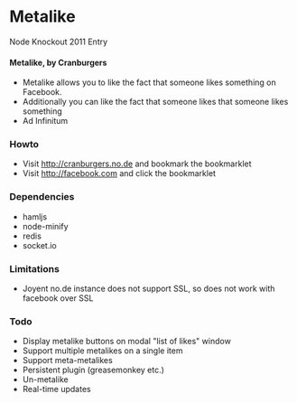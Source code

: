 Metalike
========

Node Knockout 2011 Entry

#### Metalike, by Cranburgers

- Metalike allows you to like the fact that someone likes something on Facebook.
- Additionally you can like the fact that someone likes that someone likes something
- Ad Infinitum

### Howto

- Visit http://cranburgers.no.de and bookmark the bookmarklet
- Visit http://facebook.com and click the bookmarklet

### Dependencies

- hamljs
- node-minify
- redis
- socket.io

### Limitations

- Joyent no.de instance does not support SSL, so does not work with facebook over SSL

### Todo

- Display metalike buttons on modal "list of likes" window
- Support multiple metalikes on a single item
- Support meta-metalikes
- Persistent plugin (greasemonkey etc.)
- Un-metalike
- Real-time updates

